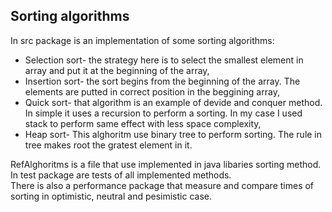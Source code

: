 ## Sorting algorithms
In src package is an implementation of some sorting algorithms:
* Selection sort- the strategy here is to select the smallest element in array and put it at the beginning of the array,
* Insertion sort- the sort begins from the beginning of the array. The elements are putted in correct position in the beggining array,
* Quick sort- that algorithm is an example of devide and conquer method. In simple it uses a recursion to perform a sorting. In my case I used stack to perform same effect with less space complexity,
* Heap sort- This alghoritm use binary tree to perform sorting. The rule in tree makes root the gratest element in it.
  
RefAlghoritms is a file that use implemented in java libaries sorting method.
In test package are tests of all implemented methods. <br />
There is also a performance package that measure and compare times of sorting in optimistic, neutral and pesimistic case.
